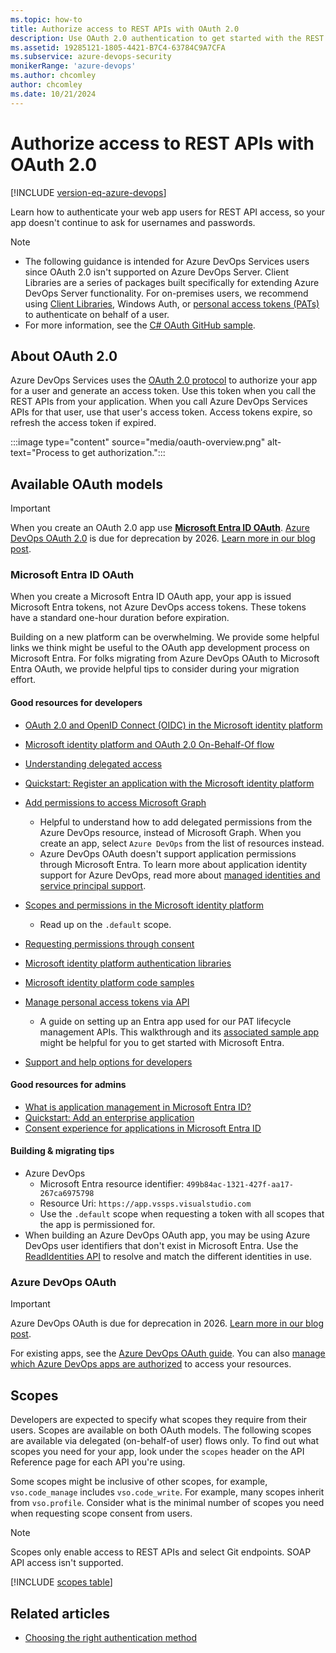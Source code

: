 ```yaml
---
ms.topic: how-to
title: Authorize access to REST APIs with OAuth 2.0
description: Use OAuth 2.0 authentication to get started with the REST APIs for Azure DevOps Services.
ms.assetid: 19285121-1805-4421-B7C4-63784C9A7CFA
ms.subservice: azure-devops-security
monikerRange: 'azure-devops'
ms.author: chcomley
author: chcomley
ms.date: 10/21/2024
---
```


# Authorize access to REST APIs with OAuth 2.0

[!INCLUDE [version-eq-azure-devops](../../../includes/version-eq-azure-devops.md)]

Learn how to authenticate your web app users for REST API access, so your app doesn't continue to ask for usernames and passwords.

> [!NOTE]
> - The following guidance is intended for Azure DevOps Services users since OAuth 2.0 isn't supported on Azure DevOps Server. Client Libraries are a series of packages built specifically for extending Azure DevOps Server functionality. For on-premises users, we recommend using [Client Libraries](../../concepts/dotnet-client-libraries.md), Windows Auth, or [personal access tokens (PATs)](../../../organizations/accounts/use-personal-access-tokens-to-authenticate.md) to authenticate on behalf of a user.
> - For more information, see the [C# OAuth GitHub sample](https://github.com/Microsoft/vsts-auth-samples/tree/master/OAuthWebSample).

## About OAuth 2.0

Azure DevOps Services uses the [OAuth 2.0 protocol](https://oauth.net/2/) to authorize your app for a user and generate an access token. Use this token when you call the REST APIs from your application. When you call Azure DevOps Services APIs for that user, use that user's access token. Access tokens expire, so refresh the access token if expired.

:::image type="content" source="media/oauth-overview.png" alt-text="Process to get authorization.":::

## Available OAuth models

> [!IMPORTANT]
> When you create an OAuth 2.0 app use [**Microsoft Entra ID OAuth**](/azure/active-directory/fundamentals/auth-oauth2). [Azure DevOps OAuth 2.0](azure-devops-oauth.md) is due for deprecation by 2026. [Learn more in our blog post](https://devblogs.microsoft.com/devops/?p=69702).

<a name='azure-active-directory-oauth'></a>

### Microsoft Entra ID OAuth

When you create a Microsoft Entra ID OAuth app, your app is issued Microsoft Entra tokens, not Azure DevOps access tokens. These tokens have a standard one-hour duration before expiration.

Building on a new platform can be overwhelming. We provide some helpful links we think might be useful to the OAuth app development process on Microsoft Entra. For folks migrating from Azure DevOps OAuth to Microsoft Entra OAuth, we provide helpful tips to consider during your migration effort.

#### Good resources for developers
* [OAuth 2.0 and OpenID Connect (OIDC) in the Microsoft identity platform](/entra/identity-platform/v2-protocols)
* [Microsoft identity platform and OAuth 2.0 On-Behalf-Of flow](/entra/identity-platform/v2-oauth2-on-behalf-of-flow)
* [Understanding delegated access](/entra/identity-platform/delegated-access-primer) 
* [Quickstart: Register an application with the Microsoft identity platform](/entra/identity-platform/quickstart-register-app)
* [Add permissions to access Microsoft Graph](/entra/identity-platform/quickstart-configure-app-access-web-apis#add-permissions-to-access-microsoft-graph)
  * Helpful to understand how to add delegated permissions from the Azure DevOps resource, instead of Microsoft Graph. When you create an app, select `Azure DevOps` from the list of resources instead.
  * Azure DevOps OAuth doesn't support application permissions through Microsoft Entra. To learn more about application identity support for Azure DevOps, read more about [managed identities and service principal support](service-principal-managed-identity.md).
* [Scopes and permissions in the Microsoft identity platform](/entra/identity-platform/scopes-oidc)
  * Read up on the `.default` scope.
* [Requesting permissions through consent](/entra/identity-platform/consent-types-developer)

* [Microsoft identity platform authentication libraries](/entra/identity-platform/reference-v2-libraries)
* [Microsoft identity platform code samples](/entra/identity-platform/sample-v2-code?tabs=apptype)
* [Manage personal access tokens via API](../../../organizations/accounts/manage-personal-access-tokens-via-api.md)
  * A guide on setting up an Entra app used for our PAT lifecycle management APIs. This walkthrough and its [associated sample app](https://github.com/microsoft/azure-devops-auth-samples/tree/master/PersonalAccessTokenAPIAppSample) might be helpful for you to get started with Microsoft Entra.
* [Support and help options for developers](/entra/identity-platform/developer-support-help-options)

#### Good resources for admins
* [What is application management in Microsoft Entra ID?](/entra/identity/enterprise-apps/what-is-application-management)
* [Quickstart: Add an enterprise application](/entra/identity/enterprise-apps/add-application-portal)
* [Consent experience for applications in Microsoft Entra ID](/entra/identity-platform/application-consent-experience)

#### Building & migrating tips
* Azure DevOps
  * Microsoft Entra resource identifier: `499b84ac-1321-427f-aa17-267ca6975798`
  * Resource Uri: `https://app.vssps.visualstudio.com`
  * Use the `.default` scope when requesting a token with all scopes that the app is permissioned for.
* When building an Azure DevOps OAuth app, you may be using Azure DevOps user identifiers that don't exist in Microsoft Entra. Use the [ReadIdentities API](/rest/api/azure/devops/ims/identities/read-identities) to resolve and match the different identities in use.


### Azure DevOps OAuth

> [!IMPORTANT]
> Azure DevOps OAuth is due for deprecation in 2026. [Learn more in our blog post](https://devblogs.microsoft.com/devops/?p=69702).

For existing apps, see the [Azure DevOps OAuth guide](./azure-devops-oauth.md). You can also [manage which Azure DevOps apps are authorized](../../../organizations/settings/manage-authorizations.md) to access your resources.


## Scopes

Developers are expected to specify what scopes they require from their users. Scopes are available on both OAuth models. The following scopes are available via delegated (on-behalf-of user) flows only.
To find out what scopes you need for your app, look under the `scopes` header on the API Reference page for each API you're using. 

Some scopes might be inclusive of other scopes, for example, `vso.code_manage` includes `vso.code_write`. For example, many scopes inherit from `vso.profile`. Consider what is the minimal number of scopes you need when requesting scope consent from users.

> [!NOTE]
> Scopes only enable access to REST APIs and select Git endpoints. SOAP API access isn't supported.

[!INCLUDE [scopes table](../../includes/scopes.md)]

## Related articles

* [Choosing the right authentication method](authentication-guidance.md)
